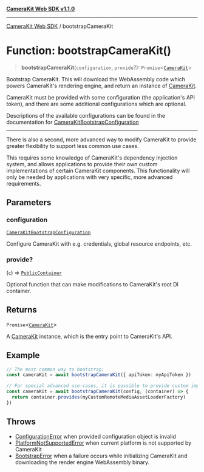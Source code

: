 [**CameraKit Web SDK v1.1.0**](../README.md)

***

[CameraKit Web SDK](../globals.md) / bootstrapCameraKit

# Function: bootstrapCameraKit()

> **bootstrapCameraKit**(`configuration`, `provide`?): `Promise`\<[`CameraKit`](../classes/CameraKit.md)\>

Bootstrap CameraKit. This will download the WebAssembly code which powers CameraKit's rendering engine, and return
an instance of [CameraKit](../classes/CameraKit.md).

CameraKit must be provided with some configuration (the application's API token), and there are some additional
configurations which are optional.

Descriptions of the available configurations can be found in the documentation for
[CameraKitBootstrapConfiguration](../interfaces/CameraKitBootstrapConfiguration.md)

---

There is also a second, more advanced way to modify CameraKit to provide greater flexibility to support less common
use cases.

This requires some knowledge of CameraKit's dependency injection system, and allows applications to provide their
own custom implementations of certain CameraKit components. This functionality will only be needed by applications
with very specific, more advanced requirements.

## Parameters

### configuration

[`CameraKitBootstrapConfiguration`](../interfaces/CameraKitBootstrapConfiguration.md)

Configure CameraKit with e.g. credentials, global resource endpoints, etc.

### provide?

(`c`) => [`PublicContainer`](../type-aliases/PublicContainer.md)

Optional function that can make modifications to CameraKit's root DI container.

## Returns

`Promise`\<[`CameraKit`](../classes/CameraKit.md)\>

A [CameraKit](../classes/CameraKit.md) instance, which is the entry point to CameraKit's API.

## Example

```ts
// The most common way to bootstrap:
const cameraKit = await bootstrapCameraKit({ apiToken: myApiToken })

// For special advanced use-cases, it is possible to provide custom implementations for certain CameraKit components.
const cameraKit = await bootstrapCameraKit(config, (container) => {
  return container.provides(myCustomRemoteMediaAssetLoaderFactory)
})
```

## Throws

- [ConfigurationError](../type-aliases/ConfigurationError.md) when provided configuration object is invalid
 - [PlatformNotSupportedError](../type-aliases/PlatformNotSupportedError.md) when current platform is not supported by CameraKit
 - [BootstrapError](../type-aliases/BootstrapError.md) when a failure occurs while initializing CameraKit and downloading the render engine
WebAssembly binary.
